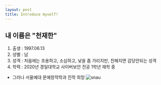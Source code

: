 ```yaml
---
layout: post
title: Introduce myself!
---
```

## 내 이름은 "천재한"

1. 출생 : 1997.06.13
2. 성별 : 남
3. 성격 : 처음에는 조용하고, 소심하고, 낯을 좀 가리지만, 친해지면 감당안되는 성격
4. 학력 : 2020년 경일대학교 사이버보안 전공 1학년 재학 중
  - 그러나 서울예대 문예창작학과 진학 희망 
![snau](https://user-images.githubusercontent.com/64255831/85223401-e1866300-b3fd-11ea-9fbb-2971f57abbdc.jpg)
